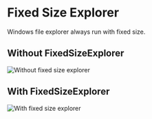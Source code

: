 # Fixed Size Explorer

Windows file explorer always run with fixed size.

## Without FixedSizeExplorer

![Without fixed size explorer](../assets/2020-04-13_21-16-30.gif)

## With FixedSizeExplorer

![With fixed size explorer](../assets/2020-04-13_21-19-09.gif)

